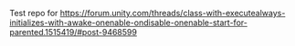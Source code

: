 Test repo for https://forum.unity.com/threads/class-with-executealways-initializes-with-awake-onenable-ondisable-onenable-start-for-parented.1515419/#post-9468599